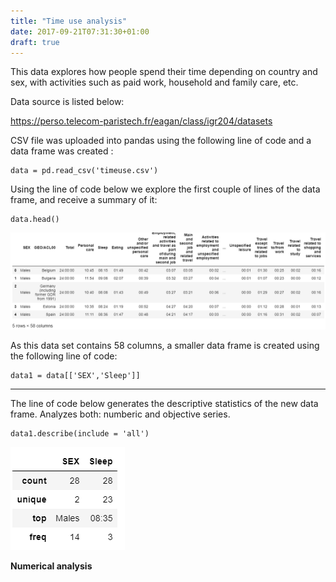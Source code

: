 ```yaml
---
title: "Time use analysis"
date: 2017-09-21T07:31:30+01:00
draft: true
---
```



This data explores how people spend their time depending on country and sex, with activities such as paid work, household and family care, etc.


Data source is listed below:


https://perso.telecom-paristech.fr/eagan/class/igr204/datasets 


CSV file was uploaded into pandas using the following line of code and a data frame  was created :

```
data = pd.read_csv('timeuse.csv')
```


Using the line of code below we explore the first couple of lines of the data frame, and receive a summary of it:

```
data.head()
```

![alt text](/images/ch9.png)


As this data set contains 58 columns, a smaller data frame is created using the following line of code:

```
data1 = data[['SEX','Sleep']]
```

--- 


The line of code below generates the descriptive statistics of the new data frame. Analyzes both: numberic and objective series. 

```
data1.describe(include = 'all')
```

![alt text](/images/ch10.png)


**Numerical analysis**


